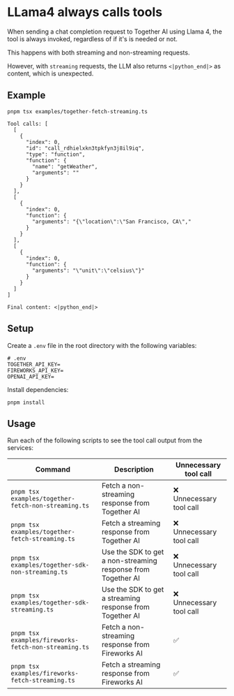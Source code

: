 # LLama4 always calls tools

When sending a chat completion request to Together AI using Llama 4, the tool is always invoked, regardless of if it's is needed or not.

This happens with both streaming and non-streaming requests.

However, with `streaming` requests, the LLM also returns `<|python_end|>` as content, which is unexpected.

## Example

```text
pnpm tsx examples/together-fetch-streaming.ts

Tool calls: [
  [
    {
      "index": 0,
      "id": "call_rdhielxkn3tpkfyn3j8il9iq",
      "type": "function",
      "function": {
        "name": "getWeather",
        "arguments": ""
      }
    }
  ],
  [
    {
      "index": 0,
      "function": {
        "arguments": "{\"location\":\"San Francisco, CA\","
      }
    }
  ],
  [
    {
      "index": 0,
      "function": {
        "arguments": "\"unit\":\"celsius\"}"
      }
    }
  ]
]

Final content: <|python_end|>
```

## Setup

Create a `.env` file in the root directory with the following variables:

```env
# .env
TOGETHER_API_KEY=
FIREWORKS_API_KEY=
OPENAI_API_KEY=
```

Install dependencies:

```text
pnpm install
```

## Usage

Run each of the following scripts to see the tool call output from the services:

| Command                                              | Description                                                  | Unnecessary tool call    |
| ---------------------------------------------------- | ------------------------------------------------------------ | ------------------------ |
| `pnpm tsx examples/together-fetch-non-streaming.ts`  | Fetch a non-streaming response from Together AI              | ❌ Unnecessary tool call |
| `pnpm tsx examples/together-fetch-streaming.ts`      | Fetch a streaming response from Together AI                  | ❌ Unnecessary tool call |
| `pnpm tsx examples/together-sdk-non-streaming.ts`    | Use the SDK to get a non-streaming response from Together AI | ❌ Unnecessary tool call |
| `pnpm tsx examples/together-sdk-streaming.ts`        | Use the SDK to get a streaming response from Together AI     | ❌ Unnecessary tool call |
| `pnpm tsx examples/fireworks-fetch-non-streaming.ts` | Fetch a non-streaming response from Fireworks AI             | ✅                       |
| `pnpm tsx examples/fireworks-fetch-streaming.ts`     | Fetch a streaming response from Fireworks AI                 | ✅                       |
